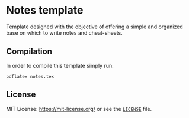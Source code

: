 # Notes template

Template designed with the objective of offering a simple and organized base on which to write notes and cheat-sheets.

## Compilation

In order to compile this template simply run:

```
pdflatex notes.tex
```

## License

MIT License: https://mit-license.org/ or see the 
[`LICENSE`](https://github.com/rnsavinelli/notes-template/blob/master/LICENSE) file.
